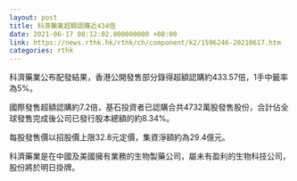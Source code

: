 ```yaml
---
layout: post
title: 科濟藥業超額認購近434倍
date: 2021-06-17 08:12:02.000000000 +08:00
link: https://news.rthk.hk/rthk/ch/component/k2/1596246-20210617.htm
categories: rthk
---
```


科濟藥業公布配發結果，香港公開發售部分錄得超額認購約433.57倍，1手中籤率為5%。

國際發售超額認購約7.2倍，基石投資者已認購合共4732萬股發售股份，合計佔全球發售完成後公司已發行股本總額的約8.34%。

每股發售價以招股價上限32.8元定價，集資淨額約為29.4億元。

科濟藥業是在中國及美國擁有業務的生物製藥公司，屬未有盈利的生物科技公司，股份將於明日掛牌。
